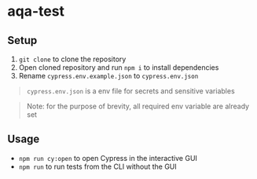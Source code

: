 # aqa-test

## Setup

1. `git clone` to clone the repository
2. Open cloned repository and run `npm i` to install dependencies
3. Rename `cypress.env.example.json` to `cypress.env.json`

> `cypress.env.json` is a env file for secrets and sensitive variables

> Note: for the purpose of brevity, all required env variable are already set

## Usage

- `npm run cy:open` to open Cypress in the interactive GUI
- `npm run` to run tests from the CLI without the GUI

